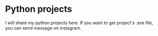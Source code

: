 # Python projects
I will share my python projects here.
If you want to get project's .exe file, you can send message on instagram.
